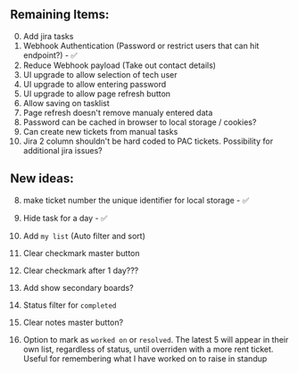 ## Remaining Items:

0. Add jira tasks 
1. Webhook Authentication (Password or restrict users that can hit endpoint?) - ✅
2. Reduce Webhook payload (Take out contact details)
3. UI upgrade to allow selection of tech user
3. UI upgrade to allow entering password
3. UI upgrade to allow page refresh button
4. Allow saving on tasklist
5. Page refresh doesn't remove manualy entered data
6. Password can be cached in browser to local storage / cookies?
7. Can create new tickets from manual tasks
8. Jira 2 column shouldn't be hard coded to PAC tickets. Possibility for additional jira issues? 




## New ideas:

8. make ticket number the unique identifier for local storage - ✅
7. Hide task for a day  - ✅
2. Add `my list` (Auto filter and sort)


4. Clear checkmark master button
41. Clear checkmark after 1 day???
3. Add show secondary boards?
1. Status filter for `completed`
5. Clear notes master button?
6. Option to mark as `worked on` or `resolved`. The latest 5 will appear in their own list, regardless of status, until overriden with a more rent ticket. Useful for remembering what I have worked on to raise in standup 


